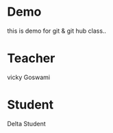 # Demo
this is demo for git &amp; git hub class..

# Teacher
vicky Goswami

# Student
Delta Student
